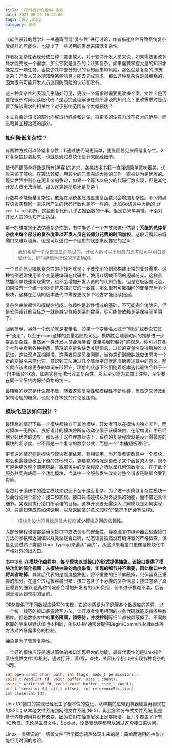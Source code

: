 ```yaml
---
title: 《软件设计的哲学》读后
date: 2025-08-20 10:22:00
tags: [设计,读后]
category: 阅读
---
```


《软件设计的哲学》一书通篇围绕"复杂性"进行讨论，作者描述各种导致系统复杂度提升的可能性，也提出了一些通用的思想来降低复杂性。

作者将复杂性表现分成三种：变更放大，对于软件开发人员来说，如果需要更改多处才能完成一个需求，那么它就是复杂的；认知复杂，如果需要掌握大量的知识才能完成一项任务，当缺少其中部分知识的认知而来带风险，那么就是复杂的;未知复杂：开发人员必须知晓某些信息才能去完成需求，那么这种复杂性是最糟糕的，因为很有可能开发人员连预防风险的认知都没有。

这三种复杂性的表现几乎随处可见，更改一个需求时需要更改多个类，文件？是否要花很长时间阅读旧代码？是否完全理解该任务所涉及的知识点？更改需求时是否要了解该需求的相关性？对于影响范围有个大概预估？

本文将会对该书的部分内容进行综合和讨论，将更多的注意力放在技术的范畴，而忽略其工程治理的部分。



### 如何降低复杂性？

有两种方式可以降低复杂性：1.通过使代码更简单，更显而易见来降低复杂性。2.将复杂性封装起来，也就是通过模块化设计来隐藏细节。

使代码更简单好像是所有[黑客]的追求，各类技术书籍一直强调简单意味着美，优雅来源于简约。在算法领域，用较少的元素完成大量的工作一直被认为是优雅的。现实世界中则存在更复杂的争论，如果一个算法以极少的代码行数实现，但是其他开发人员无法理解。那么这算是简单还是复杂？

行数并不能衡量复杂性，散落在系统各处浅显重复函数只会增加复杂性。不同的编程语言实现同一需求所产生的代码行数也是不一样的，比如Go语言中大量的 `if err != nil`判断，这些重复代码几乎占据函数的一半。但是它简单易懂，不会对开发人员的认知产生挑战。

单一的维度是无法估量复杂性的，书中描述了一个方式来进行估算：**系统的总体复杂度由每个部分的复杂度乘以开发人员在该部分花费的时间加权**。这段话看起来既拗口又难以理解，但是可以通过一个理想的状态来反推它的定义：

> 我们希望一个系统是显而易见的，开发人员可以不用费力思考就可以明白要做什么，同时确信他所做的是正确的。

一个显而易见降低复杂性的小技巧就是：不要使用特例来构建正常的业务需求。这种特例通常使用某个变量硬编码在代码中，使用`if`切成不同的逻辑分支。这样虽然能简单快速实现需求，也不会增加开发人员的的认知负担，但是它极容易泛滥，如果没有一个统一的标识符来描述它的一致性，那么很有可能相同的变量充斥多个模块，这样在后续的版本迭代中需要更改多个地方才能继续拓展。

复杂性由依赖性和模糊性组成。依赖性是软件组成的基础，不可能完全消除它，但是软件设计的目标之一就是减少依赖关系的数量，尽可能使依赖关系保持简单明了。

回到简单，另外一个例子就是变量名，如果一个变量名太过于"晦涩"或者说它过于"通用"，以至于`count`这样的变量名随处可见。模糊性会随着时间的推移进一步提高复杂性，当然另一类开发人员会秉持着"变量名越短越好"的观念。你可以在各个社群中看到各种抱怨，简短的变量名缺乏关键信息，过长的变量名显得臃肿难以记忆，这些观点互相碰撞。这两者只是风格问题，当你意识到臃肿就应该思考一个新的变量名来简化它，意识到无法通过几个简单字母就能准确表述其中的意义，那么就应该考虑更多的单词来形容它。理想的状态下它们随着版本迭代最终会趋于一个[中庸]的状态，如果实在无法形容其复杂性，那么至少能为其加上注释，至少要在同一个系统内保持风格的统一。

最糟糕的状况是什么都不做，随着这些复杂性和模糊性不断堆叠，当然这又涉及到架构治理的概念，也就不在本文的讨论范围内。





### 模块化应该如何设计？

最理想的情况下每一个模块都独立于其他模块，开发者可以在模块内独立工作，而对模块一无所知。良好设计的模块将所有改动仅限于该模块内，在架构设计中已经划分好优秀的边界，那么基于这样理想状态下，系统的复杂程度就是设计得最差的模块的复杂度。它不再是一个复杂的数学公式，而是一个"木桶短板理论"。

更普遍的情况则是模块与模块互相依赖，互相调用，当开发者更改其中一个模块，那么也需要更改上下游的其他模块。更糟糕的情况是更改了某个函数的入参，则不可避免更改整个调用链路。微服务中的复杂程度之所以呈几何倍数增长，在于数个服务共同完成同一个功能模块，当其中一个服务发生改变时整个请求链路都会受到影响。

当然对于系统中的独立模块来说还不至于这么复杂，为了进一步降低复杂性模块一般会分成两个部分：接口和实现。接口只描述模块对外提供的功能，而不描述具体细节。实现则执行接口所承诺的目标。这样开发者无需深入了解模块是如何实现的，只需知晓应该如何调用，以及返回值的意义(更好的情况下还会有注释)。

> 模块化设计的目标是最大程度**减少模块之间的依赖性。**

大部分编程语言都会确保接口中方法调用的安全性，静态语言中编译器会检查接口方法的参数和返回值以及类型是否正确，动态语言虽然没有编译器的严格检查，但是会通过鸭子类型(Duck Typing)来遵从"契约"，从这点来看接口更像是模块化中严格对外的出入口。

书中提到:**在模块化编程中，每个模块以其接口的形式提供抽象。该接口提供了模块功能的简化视图；从模块抽象的角度来看，实现的细节并不重要，因此接口中会将其省略掉**。其背后代表的是高度抽象化，将不重要的细节屏蔽掉，只保留真正重要的部分。在这个过程极容易出错：接口包含了不必要的复杂信息；接口忽略了真正重要的细节;这两种情况都会增加开发者的认知负担，前者过于模糊不清，后者则无法达到预期的目的。

ORM提供了不同数据库读写的实现，它的本质是为了屏蔽各个数据库的差异，以一个统一规范的接口暴露读写方法，让开发者使用相同的业务代码就能支持多种数据库。但是数据库中的**事务隔离，锁等待，并发控制**等细节都被屏蔽掉了。不同数据库的隔离级默认值也不相同，所以ORM通常会提供Begin/Commit/Rollback等方法对外暴露事务的控制。

抽象是为了管理复杂性。

一个好的模块应该是通过简单的接口实现强大的功能，最有代表性的是Unix操作系统提供文件I/O机制，通过打开，读/写，查找，关闭五个接口来实现各种复杂的问题。

```c
int open(const char* path, int flags, mode_t permissions);
ssize_t read(int fd, void* buffer, size_t count);
ssize_t write(int fd, const void* buffer, size_t count);
off_t lseek(int fd, off_t offset, int referencePosition);
int close(int fd);
```

Unix I/O接口的实现已经发生了根本性的变化，从早期的磁带到机器硬盘再到现在的SSD；从本地文件系统到网络文件系统(NFS)，再到各种分布式文件系统;但是基于内核调用并没有改变，因为它们在抽象层次上足够简洁，且几乎覆盖了所有I/O场景。无论是磁盘文件，Socket，设备驱动等都可以通过这套接口来访问。

Linux一直强调的"一切皆文件"哲学概念背后体现出来的是：简单而通用的抽象才能经历时间的考验。
















